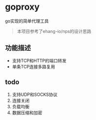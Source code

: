 # goproxy
go实现的简单代理工具  
> 本项目参考了ehang-io/nps的设计思路 

## 功能描述
- 支持TCP和HTTP的端口转发  
- 单条TCP连接多路复用

## todo
1. 支持UDP和SOCKS协议
2. 连接关闭
3. 负载均衡
4. 数据压缩和加密
